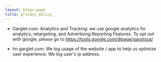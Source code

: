 ```yaml
---
layout: blogs-page
title: privacy policy
---
```


- Garglet.com: 
  Analytics and Tracking: we use google analytics for analytics, retargeting, and Advertising Reporting Features.  To opt out with google, please go to 
  https://tools.google.com/dlpage/gaoptout/

- hn.garglet.com:
  We log usage of the website / app to help us optimize user experience.  We log user's ip address.

  


